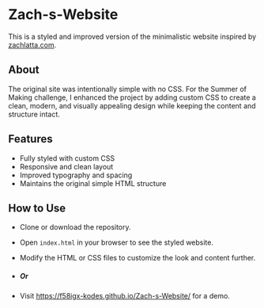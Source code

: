 # Zach-s-Website

This is a styled and improved version of the minimalistic website inspired by [zachlatta.com](https://zachlatta.com).

## About

The original site was intentionally simple with no CSS. For the Summer of Making challenge, I enhanced the project by adding custom CSS to create a clean, modern, and visually appealing design while keeping the content and structure intact.

## Features

* Fully styled with custom CSS
* Responsive and clean layout
* Improved typography and spacing
* Maintains the original simple HTML structure

## How to Use

* Clone or download the repository.
* Open `index.html` in your browser to see the styled website.
* Modify the HTML or CSS files to customize the look and content further.

* ##### Or

* Visit https://f58igx-kodes.github.io/Zach-s-Website/ for a demo.
